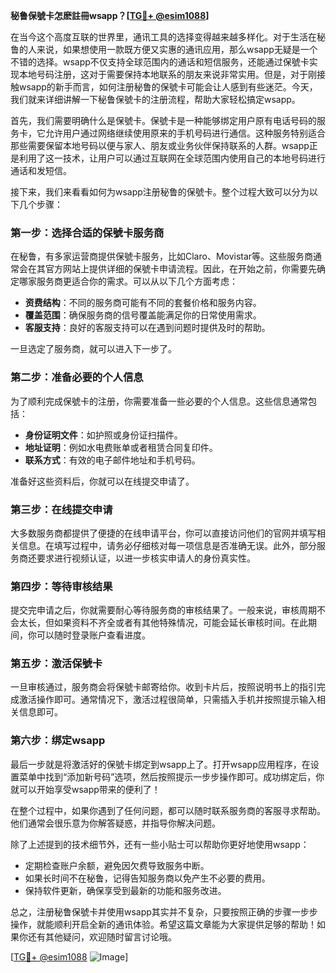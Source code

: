 **秘鲁保號卡怎麽註冊wsapp？[[TG💪+ @esim1088](https://t.me/s/esim1088)]**

在当今这个高度互联的世界里，通讯工具的选择变得越来越多样化。对于生活在秘鲁的人来说，如果想使用一款既方便又实惠的通讯应用，那么wsapp无疑是一个不错的选择。wsapp不仅支持全球范围内的通话和短信服务，还能通过保號卡实现本地号码注册，这对于需要保持本地联系的朋友来说非常实用。但是，对于刚接触wsapp的新手而言，如何注册秘鲁的保號卡可能会让人感到有些迷茫。今天，我们就来详细讲解一下秘鲁保號卡的注册流程，帮助大家轻松搞定wsapp。

首先，我们需要明确什么是保號卡。保號卡是一种能够绑定用户原有电话号码的服务卡，它允许用户通过网络继续使用原来的手机号码进行通信。这种服务特别适合那些需要保留本地号码以便与家人、朋友或业务伙伴保持联系的人群。wsapp正是利用了这一技术，让用户可以通过互联网在全球范围内使用自己的本地号码进行通话和发短信。

接下来，我们来看看如何为wsapp注册秘鲁的保號卡。整个过程大致可以分为以下几个步骤：

### **第一步：选择合适的保號卡服务商**
在秘鲁，有多家运营商提供保號卡服务，比如Claro、Movistar等。这些服务商通常会在其官方网站上提供详细的保號卡申请流程。因此，在开始之前，你需要先确定哪家服务商更适合你的需求。可以从以下几个方面考虑：
- **资费结构**：不同的服务商可能有不同的套餐价格和服务内容。
- **覆盖范围**：确保服务商的信号覆盖能满足你的日常使用需求。
- **客服支持**：良好的客服支持可以在遇到问题时提供及时的帮助。

一旦选定了服务商，就可以进入下一步了。

### **第二步：准备必要的个人信息**
为了顺利完成保號卡的注册，你需要准备一些必要的个人信息。这些信息通常包括：
- **身份证明文件**：如护照或身份证扫描件。
- **地址证明**：例如水电费账单或者租赁合同复印件。
- **联系方式**：有效的电子邮件地址和手机号码。

准备好这些资料后，你就可以在线提交申请了。

### **第三步：在线提交申请**
大多数服务商都提供了便捷的在线申请平台，你可以直接访问他们的官网并填写相关信息。在填写过程中，请务必仔细核对每一项信息是否准确无误。此外，部分服务商还要求进行视频认证，以进一步核实申请人的身份真实性。

### **第四步：等待审核结果**
提交完申请之后，你就需要耐心等待服务商的审核结果了。一般来说，审核周期不会太长，但如果资料不齐全或者有其他特殊情况，可能会延长审核时间。在此期间，你可以随时登录账户查看进度。

### **第五步：激活保號卡**
一旦审核通过，服务商会将保號卡邮寄给你。收到卡片后，按照说明书上的指引完成激活操作即可。通常情况下，激活过程很简单，只需插入手机并按照提示输入相关信息即可。

### **第六步：绑定wsapp**
最后一步就是将激活好的保號卡绑定到wsapp上了。打开wsapp应用程序，在设置菜单中找到“添加新号码”选项，然后按照提示一步步操作即可。成功绑定后，你就可以开始享受wsapp带来的便利了！

在整个过程中，如果你遇到了任何问题，都可以随时联系服务商的客服寻求帮助。他们通常会很乐意为你解答疑惑，并指导你解决问题。

除了上述提到的技术细节外，还有一些小贴士可以帮助你更好地使用wsapp：
- 定期检查账户余额，避免因欠费导致服务中断。
- 如果长时间不在秘鲁，记得告知服务商以免产生不必要的费用。
- 保持软件更新，确保享受到最新的功能和服务改进。

总之，注册秘鲁保號卡并使用wsapp其实并不复杂，只要按照正确的步骤一步步操作，就能顺利开启全新的通讯体验。希望这篇文章能为大家提供足够的帮助！如果你还有其他疑问，欢迎随时留言讨论哦。

[[TG💪+ @esim1088](https://t.me/s/esim1088) ![Image](https://i.postimg.cc/4NQfJmqS/Snipaste-2025-05-13-00-14-12.png)]